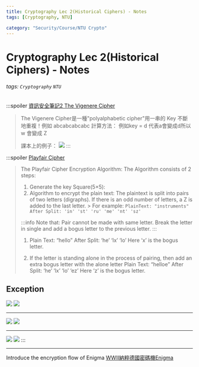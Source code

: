 ```yaml
---
title: Cryptography Lec 2(Historical Ciphers) - Notes
tags: [Cryptography, NTU]

category: "Security/Course/NTU Crypto"
---
```


# Cryptography Lec 2(Historical Ciphers) - Notes
<!-- more -->
###### tags: `Cryptography` `NTU`

:::spoiler [資訊安全筆記2 The Vigenere Cipher](https://ithelp.ithome.com.tw/articles/10160406)
> The Vigenere Cipher是一種"polyalphabetic cipher"用一串的 Key 不斷地重複！例如 abcabcabcabc
計算方法：
例如key = d 代表a會變成d所以 w 會變成 Z
>
>課本上的例子：
>![](http://ithelp.ithome.com.tw/upload/images/20141017/201410172334255441370129a1a_resize_600.png)
:::

:::spoiler [Playfair Cipher](https://www.geeksforgeeks.org/playfair-cipher-with-examples/)
> The Playfair Cipher Encryption Algorithm: 
The Algorithm consists of 2 steps:
> 1. Generate the key Square(5×5): 
> 2. Algorithm to encrypt the plain text: The plaintext is split into pairs of two letters (digraphs). If there is an odd number of letters, a Z is added to the last letter.
    > For example:
    ```
    PlainText: "instruments"
    After Split: 'in' 'st' 'ru' 'me' 'nt' 'sz'
    ```
>
> :::info
> Note that: Pair cannot be made with same letter. Break the letter in single and add a bogus letter to the previous letter.
> :::
> 1. Plain Text: “hello”
>After Split: ‘he’ ‘lx’ ‘lo’
>Here ‘x’ is the bogus letter.
>
> 2. If the letter is standing alone in the process of pairing, then add an extra bogus letter with the alone letter
Plain Text: “helloe”
After Split: ‘he’ ‘lx’ ‘lo’ ‘ez’
Here ‘z’  is the bogus letter.

## Exception
![](https://i.imgur.com/k5VkTmF.png)
![](https://media.geeksforgeeks.org/wp-content/uploads/20190818175431/encryption-of-me.png)

---
![](https://i.imgur.com/g80Uouf.png)
![](https://media.geeksforgeeks.org/wp-content/uploads/20190818175435/encryption-of-st.png)

---
![](https://i.imgur.com/i7qd7iw.png)
![](https://media.geeksforgeeks.org/wp-content/uploads/20190818175433/encryption-of-nt.png)
:::

---
Introduce the encryption flow of Enigma
[WWII納粹德國密碼機Enigma](https://youtu.be/BxCKKbvxEiE)